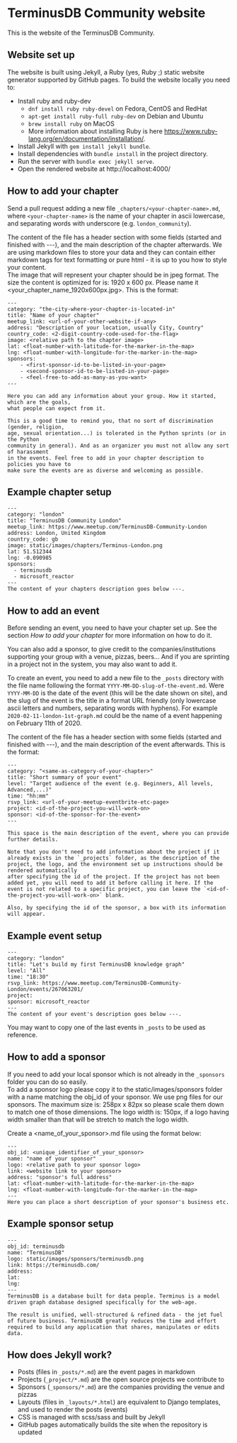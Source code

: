 TerminusDB Community website
======================

This is the website of the TerminusDB Community.


Website set up
--------------

The website is built using Jekyll, a Ruby (yes, Ruby ;) static website
generator supported by GitHub pages. To build the website locally you
need to:

- Install ruby and ruby-dev
    - `dnf install ruby ruby-devel` on Fedora, CentOS and RedHat
    - `apt-get install ruby-full ruby-dev` on Debian and Ubuntu
    - `brew install ruby` on MacOS
    - More information about installing Ruby is here
    <https://www.ruby-lang.org/en/documentation/installation/>.
- Install Jekyll with `gem install jekyll bundle`.
- Install dependencies with `bundle install` in the project directory.
- Run the server with `bundle exec jekyll serve`.
- Open the rendered website at http://localhost:4000/

How to add your chapter
-----------------------

Send a pull request adding a new file `_chapters/<your-chapter-name>.md`, where
`<your-chapter-name>` is the name of your chapter in ascii lowercase, and
separating words with underscore (e.g. `london_community`).

The content of the file has a header section with some fields (started and finished with
---), and the main description of the chapter afterwards.
We are using markdown files to store your data and they can contain either markdown tags for text formatting or pure html - it is up to you how to style your content.<br>
The image that will represent your chapter should be in jpeg format. The size the content is optimized for is: 1920 x 600 px.
Please name it <your_chapter_name_1920x600px.jpg>.
This is the format:

    ---
    category: "the-city-where-your-chapter-is-located-in"
    title: "Name of your chapter"
    meetup_link: <url-of-your-other-website-if-any>
    address: "Description of your location, usually City, Country"
    country_code: <2-digit-country-code-used-for-the-flag>
    image: <relative path to the chapter image>
    lat: <float-number-with-latitude-for-the-marker-in-the-map>
    lng: <float-number-with-longitude-for-the-marker-in-the-map>
    sponsors:
        - <first-sponsor-id-to-be-listed-in-your-page>
        - <second-sponsor-id-to-be-listed-in-your-page>
        - <feel-free-to-add-as-many-as-you-want>
    ---

    Here you can add any information about your group. How it started, which are the goals,
    what people can expect from it.

    This is a good time to remind you, that no sort of discrimination (gender, religion,
    age, sexual orientation...) is tolerated in the Python sprints (or in the Python
    community in general). And as an organizer you must not allow any sort of harassment
    in the events. Feel free to add in your chapter description to policies you have to
    make sure the events are as diverse and welcoming as possible.


Example chapter setup
---------------------
    ---
    category: "london"
    title: "TerminusDB Community London"
    meetup_link: https://www.meetup.com/TerminusDB-Community-London
    address: London, United Kingdom
    country_code: gb
    image: static/images/chapters/Terminus-London.png
    lat: 51.512344
    lng: -0.090985
    sponsors:
      - terminusdb
      - microsoft_reactor
    ---
    The content of your chapters description goes below ---.

How to add an event
-------------------

Before sending an event, you need to have your chapter set up. See the section *How to
add your chapter* for more information on how to do it.

You can also add a sponsor, to give credit to the companies/institutions supporting your
group with a venue, pizzas, beers... And if you are sprinting in a project not in the
system, you may also want to add it.

To create an event, you need to add a new file to the `_posts` directory with the file
name following the format `YYYY-MM-DD-slug-of-the-event.md`. Were `YYYY-MM-DD` is the
date of the event (this will be the date shown on site), and the slug of the event is the title in a format URL friendly
(only lowercase ascii letters and numbers, separating words with hyphens). For example
`2020-02-11-london-1st-graph.md` could be the name of a event
happening on February 11th of 2020.

The content of the file has a header section with some fields (started and finished with
---), and the main description of the event afterwards. This is the format:

    ---
    category: "<same-as-category-of-your-chapter>"
    title: "Short summary of your event"
    level: "Target audience of the event (e.g. Beginners, All levels, Advanced,...)"
    time: "hh:mm"
    rsvp_link: <url-of-your-meetup-eventbrite-etc-page>
    project: <id-of-the-project-you-will-work-on>
    sponsor: <id-of-the-sponsor-for-the-event>
    ---

    This space is the main description of the event, where you can provide further details.

    Note that you don't need to add information about the project if it already exists in the `_projects` folder, as the description of the
    project, the logo, and the environment set up instructions should be rendered automatically
    after specifying the id of the project. If the project has not been added yet, you will need to add it before calling it here. If the event is not related to a specific project, you can leave the `<id-of-the-project-you-will-work-on>` blank.

    Also, by specifying the id of the sponsor, a box with its information will appear.

Example event setup
---------------------
    ---
    category: "london"
    title: "Let's build my first TerminusDB knowledge graph"
    level: "All"
    time: "18:30"
    rsvp_link: https://www.meetup.com/TerminusDB-Community-London/events/267063201/
    project:
    sponsor: microsoft_reactor
    ---
    The content of your event's description goes below ---.

You may want to copy one of the last events in `_posts` to be used as reference.

How to add a sponsor
--------------------
If you need to add your local sponsor which is not already in the `_sponsors` folder you can do so easily.<br>
To add a sponsor logo please copy it to the static/images/sponsors folder with a name matching the obj_id of your sponsor.
We use png files for our sponsors. The maximum size is: 258px x 82px so please scale them down to match one of those dimensions. The logo width is: 150px, if a logo having width smaller than that will be stretch to match the logo width.

Create a <name_of_your_sponsor>.md file using the format below:

    ---
    obj_id: <unique_identifier_of_your_sponsor>
    name: "name of your sponsor"
    logo: <relative path to your sponsor logo>
    link: <website link to your sponsor>
    address: "sponsor's full address"
    lat: <float-number-with-latitude-for-the-marker-in-the-map>
    lng: <float-number-with-longitude-for-the-marker-in-the-map>
    ---
    Here you can place a short description of your sponsor's business etc.

Example sponsor setup
---------------------
    ---
    obj_id: terminusdb
    name: "TerminusDB"
    logo: static/images/sponsors/terminusdb.png
    link: https://terminusdb.com/
    address:
    lat:
    lng:
    ---
    TerminusDB is a database built for data people. Terminus is a model driven graph database designed specifically for the web-age.

    The result is unified, well-structured & refined data - the jet fuel of future business. TerminusDB greatly reduces the time and effort required to build any application that shares, manipulates or edits data.


How does Jekyll work?
---------------------

- Posts (files in `_posts/*.md`) are the event pages in markdown
- Projects (`_project/*.md`) are the open source projects we contribute to
- Sponsors (`_sponsors/*.md`) are the companies providing the venue and pizzas
- Layouts (files in `_layouts/*.html`) are equivalent to Django templates,
  and used to render the posts (events)
- CSS is managed with scss/sass and built by Jekyll
- GitHub pages automatically builds the site when the repository is updated
